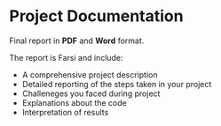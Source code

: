 
# Project Documentation

Final report in **PDF** and **Word** format.

The report is Farsi and include: 
- A comprehensive project description
- Detailed reporting of the steps taken in your project
- Challeneges you faced during project
- Explanations about the code
- Interpretation of results
